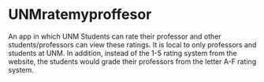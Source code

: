 # UNMratemyproffesor
An app in which UNM Students can rate their professor and other students/professors can view these ratings. It is local to only professors and students at UNM. In addition, instead of the 1-5 rating system from the website, the students would grade their professors from the letter A-F rating system.
